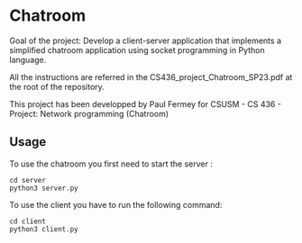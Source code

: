 # Chatroom

Goal of the project: Develop a client-server application that implements a simplified chatroom application using socket programming in Python language.

All the instructions are referred in the CS436_project_Chatroom_SP23.pdf at the root of the repository.

This project has been developped by Paul Fermey for CSUSM - CS 436 - Project: Network programming (Chatroom)

## Usage

To use the chatroom you first need to start the server :

```
cd server
python3 server.py
```

To use the client you have to run the following command:

```
cd client
python3 client.py
```
